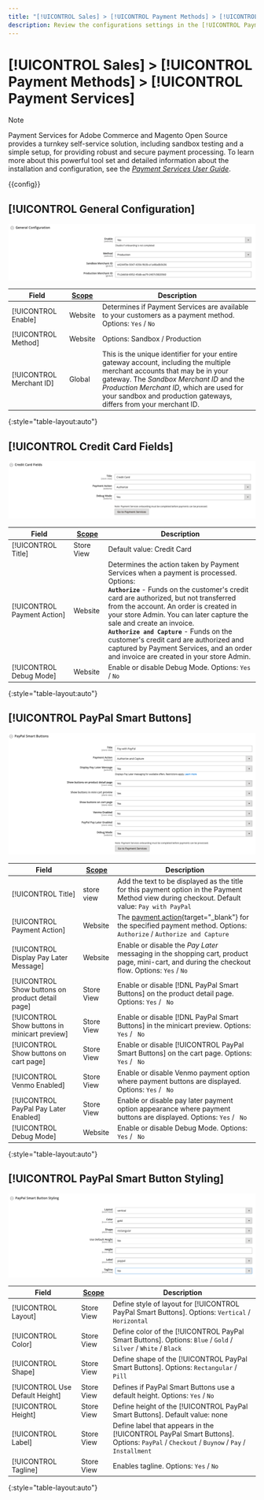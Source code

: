 ```yaml
---
title: "[!UICONTROL Sales] > [!UICONTROL Payment Methods] > [!UICONTROL Payment Services]"
description: Review the configurations settings in the [!UICONTROL Payment Services] section on the [!UICONTROL Sales] > [!UICONTROL Payment Methods] page of the Commerce Admin.
---
```

# [!UICONTROL Sales] > [!UICONTROL Payment Methods] > [!UICONTROL Payment Services]

>[!NOTE]
>
>Payment Services for Adobe Commerce and Magento Open Source provides a turnkey self-service solution, including sandbox testing and a simple setup, for providing robust and secure payment processing. To learn more about this powerful tool set and detailed information about the installation and configuration, see the [_Payment Services User Guide_](https://experienceleague.adobe.com/docs/commerce-merchant-services/payment-services/guide-overview.html).

{{config}}

## [!UICONTROL General Configuration]

![Payment Services General Configuration](./assets/payment-services-general-config.png)<!-- zoom -->

|Field|[Scope](../../getting-started/websites-stores-views.md#scope-settings)|Description|
|--- |--- |--- |
|[!UICONTROL Enable]|Website|Determines if Payment Services are available to your customers as a payment method. Options: `Yes` / `No`|
|[!UICONTROL Method]|Website|Options: Sandbox / Production|
|[!UICONTROL Merchant ID]|Global|This is the unique identifier for your entire gateway account, including the multiple merchant accounts that may be in your gateway. The _Sandbox Merchant ID_ and the _Production Merchant ID_, which are used for your sandbox and production gateways, differs from your merchant ID.|

{:style="table-layout:auto"}

## [!UICONTROL Credit Card Fields]

![Payment Services Credit Card Fields](./assets/payment-services-cc-fields.png)<!-- zoom -->

|Field|[Scope](../../getting-started/websites-stores-views.md#scope-settings)|Description|
|--- |--- |--- |
|[!UICONTROL Title]|Store View|Default value: Credit Card|
|[!UICONTROL Payment Action]|Website|Determines the action taken by Payment Services when a payment is processed. Options: <br/>**`Authorize`** - Funds on the customer's credit card are authorized, but not transferred from the account. An order is created in your store Admin. You can later capture the sale and create an invoice. <br/>**`Authorize and Capture`** - Funds on the customer's credit card are authorized and captured by Payment Services, and an order and invoice are created in your store Admin.|
|[!UICONTROL Debug Mode]|Website|Enable or disable Debug Mode. Options: `Yes` / `No`|

{:style="table-layout:auto"}

## [!UICONTROL PayPal Smart Buttons]

![Paypal Smart Buttons](./assets/payment-services-paypal-smart-buttons.png)<!-- zoom -->

|Field|[Scope](../../getting-started/websites-stores-views.md#scope-settings)|Description|
|--- |--- |--- |
|[!UICONTROL Title]|store view|Add the text to be displayed as the title for this payment option in the Payment Method view during checkout. Default value: `Pay with PayPal`|
|[!UICONTROL Payment Action]|Website|The [payment action](https://docs.magento.com/user-guide/configuration/sales/payment-methods.html#payment-actions){target="_blank"} for the specified payment method. Options: `Authorize` / `Authorize and Capture`|
|[!UICONTROL Display Pay Later Message]|Website|Enable or disable the _Pay Later_ messaging in the shopping cart, product page, mini-cart, and during the checkout flow. Options: `Yes` / `No`|
|[!UICONTROL Show buttons on product detail page]| Store View | Enable or disable [!DNL PayPal Smart Buttons] on the product detail page. Options: `Yes` / ` No`|
|[!UICONTROL Show buttons in minicart preview]| Store View | Enable or disable [!DNL PayPal Smart Buttons] in the minicart preview. Options: `Yes` / ` No`|
|[!UICONTROL Show buttons on cart page]| Store View | Enable or disable [!UICONTROL PayPal Smart Buttons] on the cart page. Options: `Yes` / ` No`|
|[!UICONTROL Venmo Enabled]| Store View | Enable or disable Venmo payment option where payment buttons are displayed. Options: `Yes` / ` No`|
|[!UICONTROL PayPal Pay Later Enabled]| Store View | Enable or disable pay later payment option appearance where payment buttons are displayed. Options: `Yes` / ` No`|
|[!UICONTROL Debug Mode]| Website | Enable or disable Debug Mode. Options: `Yes` / ` No`|

{:style="table-layout:auto"}

## [!UICONTROL PayPal Smart Button Styling]

![Paypal Smart Button Styling](./assets/payment-services-paypal-smart-buttons-styling.png)<!-- zoom -->

|Field|[Scope](../../getting-started/websites-stores-views.md#scope-settings)|Description|
|--- |--- |--- |
|[!UICONTROL Layout]|Store View|Define style of layout for [!UICONTROL PayPal Smart Buttons]. Options: `Vertical` / `Horizontal`|
|[!UICONTROL Color]|Store View|Define color of the [!UICONTROL PayPal Smart Buttons]. Options: `Blue` / `Gold` / `Silver` / `White` / `Black`|
|[!UICONTROL Shape]|Store View|Define shape of the [!UICONTROL PayPal Smart Buttons]. Options: `Rectangular` / `Pill`|
|[!UICONTROL Use Default Height]|Store View|Defines if PayPal Smart Buttons use a default height. Options: `Yes` / `No`|
|[!UICONTROL Height]|Store View|Define height of the [!UICONTROL PayPal Smart Buttons]. Default value: none|
|[!UICONTROL Label]|Store View|Define label that appears in the [!UICONTROL PayPal Smart Buttons]. Options: `PayPal` / `Checkout` / `Buynow` / `Pay` / `Installment`|
|[!UICONTROL Tagline]|Store View|Enables tagline. Options: `Yes` / `No`|

{:style="table-layout:auto"}
